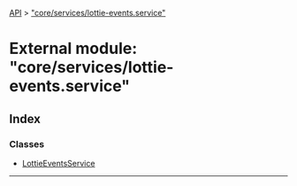 [API](../README.md) > ["core/services/lottie-events.service"](../modules/_core_services_lottie_events_service_.md)

# External module: "core/services/lottie-events.service"

## Index

### Classes

* [LottieEventsService](../classes/_core_services_lottie_events_service_.lottieeventsservice.md)

---

